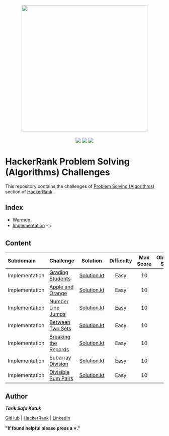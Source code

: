 <div style='float: center; text-align: center; margin-bottom: 20px' align="center">
  <a href='https://www.hackerrank.com/tariksafakutuk' target="_blank">
  <img width="400px" src="https://blog.hackerrank.com/wp-content/uploads/2017/04/logo_HRwordmark2700x670_2-1.png" />
  </a>
</div>

<p align="center">
	<img src="https://img.shields.io/badge/Problems%20Solved-17-brightgreen.svg">
	<img src="https://img.shields.io/badge/Score-166-yellow.svg">
	<img src="https://img.shields.io/badge/Language-Kotlin-blue.svg">
</p>


# HackerRank Problem Solving (Algorithms) Challenges

This repository contains the challenges of [Problem Solving (Algorithms)](https://www.hackerrank.com/domains/algorithms) section of [HackerRank](https://www.hackerrank.com).


## Index
- [Warmup](https://github.com/tariksafakutuk/HackerRank-Problem-Solving-Algorithms/tree/master/src/main/kotlin/warmup)
- [Implementation](https://github.com/tariksafakutuk/HackerRank-Problem-Solving-Algorithms/tree/master/src/main/kotlin/implementation) 👈


## Content
| Subdomain         | Challenge | Solution | Difficulty | Max Score | Obtained Score | 
|:------------------|:----------|:--------:|:----------:|:---------:|:--------------:|
| Implementation    | [Grading Students](https://www.hackerrank.com/challenges/grading/problem) | [Solution.kt](https://github.com/tariksafakutuk/HackerRank-Problem-Solving-Algorithms/blob/master/src/main/kotlin/implementation/gradingStudents/Solution.kt) | Easy | 10 | 10 |
| Implementation    | [Apple and Orange](https://www.hackerrank.com/challenges/apple-and-orange/problem) | [Solution.kt](https://github.com/tariksafakutuk/HackerRank-Problem-Solving-Algorithms/blob/master/src/main/kotlin/implementation/appleAndOrange/Solution.kt) | Easy | 10 | 10 |
| Implementation    | [Number Line Jumps](https://www.hackerrank.com/challenges/kangaroo/problem) | [Solution.kt](https://github.com/tariksafakutuk/HackerRank-Problem-Solving-Algorithms/blob/master/src/main/kotlin/implementation/numberLineJumps/Solution.kt) | Easy | 10 | 10 |
| Implementation    | [Between Two Sets](https://www.hackerrank.com/challenges/between-two-sets/problem) | [Solution.kt](https://github.com/tariksafakutuk/HackerRank-Problem-Solving-Algorithms/blob/master/src/main/kotlin/implementation/betweenTwoSets/Solution.kt) | Easy | 10 | 10 |
| Implementation    | [Breaking the Records](https://www.hackerrank.com/challenges/breaking-best-and-worst-records/problem) | [Solution.kt](https://github.com/tariksafakutuk/HackerRank-Problem-Solving-Algorithms/blob/master/src/main/kotlin/implementation/breakingRecords/Solution.kt) | Easy | 10 | 10 |
| Implementation    | [Subarray Division](https://www.hackerrank.com/challenges/the-birthday-bar/problem) | [Solution.kt](https://github.com/tariksafakutuk/HackerRank-Problem-Solving-Algorithms/blob/master/src/main/kotlin/implementation/subarrayDivision/Solution.kt) | Easy | 10 | 10 |
| Implementation    | [Divisible Sum Pairs](https://www.hackerrank.com/challenges/divisible-sum-pairs/problem) | [Solution.kt](https://github.com/tariksafakutuk/HackerRank-Problem-Solving-Algorithms/blob/master/src/main/kotlin/implementation/divisibleSumPairs/Solution.kt) | Easy | 10 | 10 |


## Author
***Tarik Safa Kutuk***

[GitHub](https://github.com/tariksafakutuk/) | [HackerRank](https://www.hackerrank.com/tariksafakutuk) | [LinkedIn](https://www.linkedin.com/in/tariksafakutuk/)

**"If found helpful please press a ⭐."**